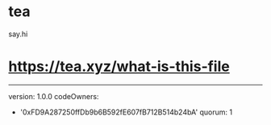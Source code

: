 # tea
say.hi
# https://tea.xyz/what-is-this-file
---
version: 1.0.0
codeOwners:
  - '0xFD9A287250ffDb9b6B592fE607fB712B514b24bA'
quorum: 1
